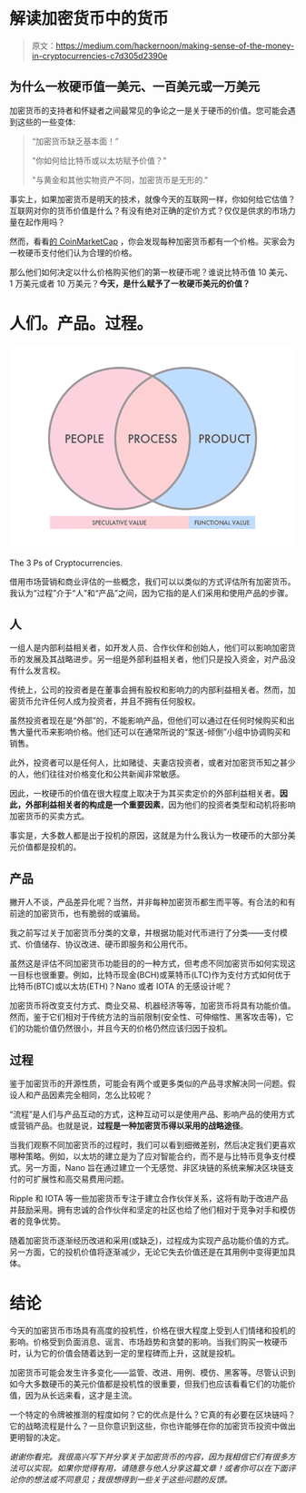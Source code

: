 # 解读加密货币中的货币

> 原文：<https://medium.com/hackernoon/making-sense-of-the-money-in-cryptocurrencies-c7d305d2390e>

## 为什么一枚硬币值一美元、一百美元或一万美元

加密货币的支持者和怀疑者之间最常见的争论之一是关于硬币的价值。您可能会遇到这些的一些变体:

> “加密货币缺乏基本面！”
> 
> "你如何给比特币或以太坊赋予价值？"
> 
> "与黄金和其他实物资产不同，加密货币是无形的."

事实上，如果加密货币是明天的技术，就像今天的互联网一样，你如何给它估值？互联网对你的货币价值是什么？有没有绝对正确的定价方式？仅仅是供求的市场力量在起作用吗？

然而，看看[的 CoinMarketCap](http://www.coinmarketcap.com) ，你会发现每种加密货币都有一个价格。买家会为一枚硬币支付他们认为合理的价格。

那么他们如何决定以什么价格购买他们的第一枚硬币呢？谁说比特币值 10 美元、1 万美元或者 10 万美元？**今天，是什么赋予了一枚硬币美元的价值？**

# 人们。产品。过程。

![](img/5aa60dafbd99ef3e97f51a6b92b51ae8.png)

The 3 Ps of Cryptocurrencies.

借用市场营销和商业评估的一些概念，我们可以以类似的方式评估所有加密货币。我认为“过程”介于“人”和“产品”之间，因为它指的是人们采用和使用产品的步骤。

## 人

一组人是内部利益相关者，如开发人员、合作伙伴和创始人，他们可以影响加密货币的发展及其战略进步。另一组是外部利益相关者，他们只是投入资金，对产品没有什么发言权。

传统上，公司的投资者是在董事会拥有股权和影响力的内部利益相关者。然而，加密货币允许任何人成为投资者，并且不拥有任何股权。

虽然投资者现在是“外部”的，不能影响产品，但他们可以通过在任何时候购买和出售大量代币来影响价格。他们还可以在通常所说的“泵送-倾倒”小组中协调购买和销售。

此外，投资者可以是任何人，比如赌徒、夫妻店投资者，或者对加密货币知之甚少的人，他们往往对价格变化和公共新闻非常敏感。

因此，一枚硬币的价值在很大程度上取决于为其买卖定价的外部利益相关者。**因此，外部利益相关者的构成是一个重要因素**，因为他们的投资者类型和动机将影响加密货币的买卖方式。

事实是，大多数人都是出于投机的原因，这就是为什么我认为一枚硬币的大部分美元价值都是投机的。

## 产品

撇开人不谈，产品差异化呢？当然，并非每种加密货币都生而平等。有合法的和有前途的加密货币，也有脆弱的或骗局。

我之前写过关于加密货币分类的文章，并根据功能对代币进行了分类——支付模式、价值储存、协议改进、硬币即服务和公用代币。

虽然这是评估不同加密货币功能目的的一种方式，但考虑不同加密货币如何实现这一目标也很重要。例如，比特币现金(BCH)或莱特币(LTC)作为支付方式如何优于比特币(BTC)或以太坊(ETH)？Nano 或者 IOTA 的无感设计呢？

加密货币将改变支付方式、商业交易、机器经济等等，加密货币将具有功能价值。然而，鉴于它们相对于传统方法的当前限制(安全性、可伸缩性、黑客攻击等)，它们的功能价值仍然很小，并且今天的价格仍然应该归因于投机。

## 过程

鉴于加密货币的开源性质，可能会有两个或更多类似的产品寻求解决同一问题。假设人和产品因素完全相同，怎么比较呢？

“流程”是人们与产品互动的方式，这种互动可以是使用产品、影响产品的使用方式或营销产品。也就是说，**过程是一种加密货币得以采用的战略途径**。

当我们观察不同加密货币的过程时，我们可以看到细微差别，然后决定我们更喜欢哪种策略。例如，以太坊的建立是为了应对智能合约，而不是与比特币竞争支付模式。另一方面，Nano 旨在通过建立一个无感觉、非区块链的系统来解决区块链支付的可扩展性和高交易费用问题。

Ripple 和 IOTA 等一些加密货币专注于建立合作伙伴关系，这将有助于改进产品并鼓励采用。拥有忠诚的合作伙伴和坚定的社区也给了他们相对于竞争对手和模仿者的竞争优势。

随着加密货币逐渐经历改进和采用(或缺乏)，过程成为实现产品功能价值的方式。另一方面，它的投机价值将逐渐减少，无论它失去价值还是在其用例中变得更加具体。

# 结论

今天的加密货币市场具有高度的投机性，价格在很大程度上受到人们情绪和投机的影响。价格受到负面消息、谣言、市场趋势和贪婪的影响。当我们购买一枚硬币时，认为它的价值会随着达到一定的里程碑而上升，这就是投机。

加密货币可能会发生许多变化——监管、改进、用例、模仿、黑客等。尽管认识到如今大多数硬币的美元价值都是投机性的很重要，但我们也应该看看它们的功能价值，因为从长远来看，这才是主流。

一个特定的令牌被推测的程度如何？它的优点是什么？它真的有必要在区块链吗？它的战略流程是什么？一旦你意识到这些，你也许能够在你的加密货币投资中做出更明智的决定。

*谢谢你看完。我很高兴写下并分享关于加密货币的内容，因为我相信它们有很多方法可以实现。如果你觉得有用，请随意与他人分享这篇文章！或者你可以在下面评论你的想法或不同意见；我很想得到一些关于这些问题的反馈。*